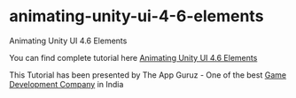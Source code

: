 # animating-unity-ui-4-6-elements
Animating Unity UI 4.6 Elements

You can find complete tutorial here [Animating Unity UI 4.6 Elements](http://www.theappguruz.com/unity/animating-unity-ui-4-6-elements/)

This Tutorial has been presented by The App Guruz - One of the best [Game Development Company](http://www.theappguruz.com/game-development/) in India

